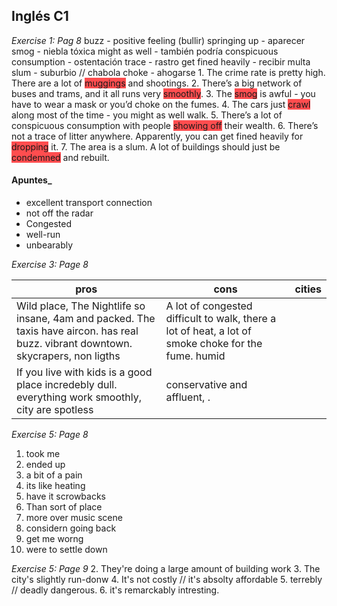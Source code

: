 ## Inglés C1
_Exercise 1: Pag 8_
	buzz - positive feeling (bullir)
	springing up - aparecer
	smog - niebla tóxica
	might as well - también podría
	conspicuous consumption - ostentación
	trace - rastro
	get fined heavily - recibir multa
	slum - suburbio // chabola 
	choke - ahogarse 
	1. The crime rate is pretty high. There are a lot of <span style="background:#ff4d4f">muggings</span> and shootings.
	2. There’s a big network of buses and trams, and it all runs very <span style="background:#ff4d4f">smoothly</span>.
	3. The <span style="background:#ff4d4f">smog</span> is awful - you have to wear a mask or you’d choke on the fumes.
	4. The cars just <span style="background:#ff4d4f">crawl</span> along most of the time - you might as well walk.
	5. There’s a lot of conspicuous consumption with people <span style="background:#ff4d4f">showing off</span> their wealth.
	6. There’s not a trace of litter anywhere. Apparently, you can get fined heavily for <span style="background:#ff4d4f">dropping</span> it.
	7. The area is a slum. A lot of buildings should just be <span style="background:#ff4d4f">condemned</span> and rebuilt.

#### Apuntes_
- excellent transport connection
- not off the radar
- Congested
- well-run
- unbearably 

_Exercise 3: Page 8_

| pros                                                                             | cons                                                                                                | cities |
| -------------------------------------------------------------------------------- | --------------------------------------------------------------------------------------------------- | ------ |
| Wild place, The Nightlife so insane, 4am and packed. The taxis have aircon. has real buzz. vibrant downtown. skycrapers, non ligths   | A lot of congested difficult to walk, there a lot of heat, a lot of smoke choke for the fume. humid |        |
| If you live with kids is a good place  incredebly dull. everything work smoothly, city are spotless | conservative and affluent, .                                                       |        |

_Exercise 5: Page 8_

1. took me
2. ended up 
3. a bit of a pain
4. its like heating
5. have it scrowbacks
6. Than sort of place
7. more over music scene
8. considern going back
9. get me worng
10. were to settle down

_Exercise 5: Page 9_
2. They're doing a large amount of building work
3. The city's slightly run-donw
4. It's not costly // it's absolty affordable
5. terrebly // deadly dangerous. 
6. it's remarckably intresting. 